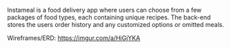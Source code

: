 Instameal is a food delivery app where users can choose from a few packages
of food types, each containing unique recipes. The back-end stores the users
order history and any customized options or omitted meals.

Wireframes/ERD:
https://imgur.com/a/HiGjYKA
